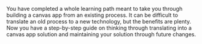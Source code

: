 You have completed a whole learning path meant to take you through building a canvas app from an existing process. It can be difficult to translate an old process to a new technology, but the benefits are plenty. Now you have a step-by-step guide on thinking through translating into a canvas app solution and maintaining your solution through future changes.
